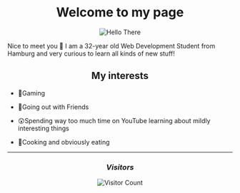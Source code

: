 <div align="center"><h1>Welcome to my page</h1><img src="https://media.giphy.com/media/Nx0rz3jtxtEre/giphy.gif" alt="Hello There" /></div>

Nice to meet you 👋 I am a 32-year old Web Development Student from Hamburg and very curious to learn all kinds of new stuff!

<h2 align="center">My interests</h2>

- 👾Gaming

- 🍻Going out with Friends

- 😲Spending way too much time on YouTube learning about mildly interesting things

- 🍕Cooking and obviously eating
---
<div align="center"><h3><em>Visitors</em></h3><img src="https://profile-counter.glitch.me/{CorneliusMoe}/count.svg" alt="Visitor Count" /></div>
